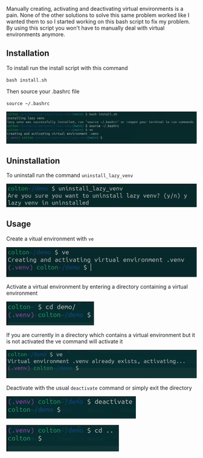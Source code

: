 Manually creating, activating and deactivating virtual environments is a pain. None of the other solutions to solve this same problem worked like I wanted them to so I started working on this bash script to fix my problem. By using this script you won't have to manually deal with virtual environments anymore.

## Installation
To install run the install script with this command

`bash install.sh`

Then source your .bashrc file

`source ~/.bashrc`

![Error loading images/install](images/install.png)

## Uninstallation
To uninstall run the command `uninstall_lazy_venv`

![Error loading images/uninstall.png](images/uninstall.png)

## Usage

Create a vitual environment with
`ve`

![Error loading images/create_venv.png](images/create_venv.png)

Activate a virtual environment by entering a directory containing a virtual environment

![Error loading images/cd_activate.png](images/cd_activate.png)

If you are currently in a directory which contains a virtual environment but it is not activated the ve command will activate it

![Error loading cd_deactivate.png](images/ve_activate.png)


Deactivate with the usual `deactivate` command or simply exit the directory

![Error loading images/deactivate.png](images/deactivate.png)

![Error loading images/cd_deactivate.png](images/cd_deactivate.png)
